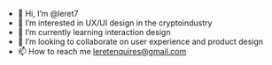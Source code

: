 - 👋 Hi, I’m @leret7
- 👀 I’m interested in UX/UI design in the cryptoindustry
- 🌱 I’m currently learning interaction design 
- 💞️ I’m looking to collaborate on user experience and product design 
- 📫 How to reach me leretenquires@gmail.com

<!---
leret7/leret7 is a ✨ special ✨ repository because its `README.md` (this file) appears on your GitHub profile.
You can click the Preview link to take a look at your changes.
--->
